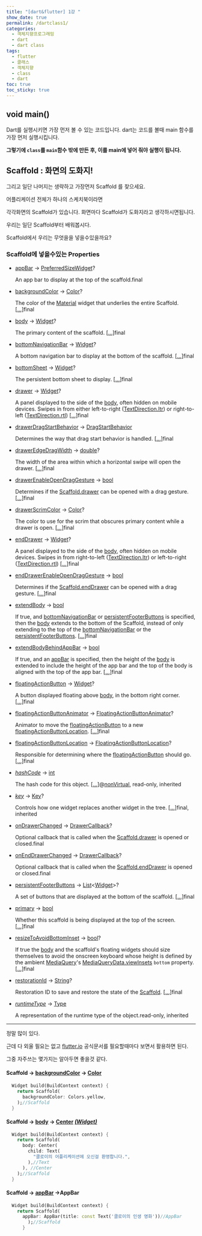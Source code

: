 ```yaml
---
title: "[dart&flutter] 1강 "
show_date: true
permalink: /dartclass1/
categories: 
  - 객체지향프로그래밍
  - dart
  - dart class
tags: 
  - flutter
  - 클래스
  - 객체지향
  - class
  - dart
toc: true
toc_sticky: true
---
```


## void main()

Dart를 실행시키면 가장 먼저 볼 수 있는 코드입니다. dart는 코드를 볼때 main 함수를 가장 먼저 실행시킵니다.

**그렇기에 `class`를 `main`함수 밖에 만든 후, 이를 main에 넣어 줘야 실행이 됩니다.**



## Scaffold : 화면의 도화지!

그리고 일단 나머지는 생략하고 가장먼저 Scaffold 를 찾으세요.

어플리케이션 전체가 하나의 스케치북이라면

각각화면의 Scaffold가 있습니다. 화면마다 Scaffold가 도화지라고 생각하시면됩니다.

우리는 일단 Scaffold부터 배워봅시다.

Scaffold에서 우리는 무엇을을 넣을수있을까요?



### Scaffold에 넣을수있는 Properties

- [appBar](https://api.flutter.dev/flutter/material/Scaffold/appBar.html) → [PreferredSizeWidget](https://api.flutter.dev/flutter/widgets/PreferredSizeWidget-class.html)?

  An app bar to display at the top of the scaffold.final

- [backgroundColor](https://api.flutter.dev/flutter/material/Scaffold/backgroundColor.html) → [Color](https://api.flutter.dev/flutter/dart-ui/Color-class.html)?

  The color of the [Material](https://api.flutter.dev/flutter/material/Material-class.html) widget that underlies the entire Scaffold. [[...\]](https://api.flutter.dev/flutter/material/Scaffold/backgroundColor.html)final

- [body](https://api.flutter.dev/flutter/material/Scaffold/body.html) → [Widget](https://api.flutter.dev/flutter/widgets/Widget-class.html)?

  The primary content of the scaffold. [[...\]](https://api.flutter.dev/flutter/material/Scaffold/body.html)final

- [bottomNavigationBar](https://api.flutter.dev/flutter/material/Scaffold/bottomNavigationBar.html) → [Widget](https://api.flutter.dev/flutter/widgets/Widget-class.html)?

  A bottom navigation bar to display at the bottom of the scaffold. [[...\]](https://api.flutter.dev/flutter/material/Scaffold/bottomNavigationBar.html)final

- [bottomSheet](https://api.flutter.dev/flutter/material/Scaffold/bottomSheet.html) → [Widget](https://api.flutter.dev/flutter/widgets/Widget-class.html)?

  The persistent bottom sheet to display. [[...\]](https://api.flutter.dev/flutter/material/Scaffold/bottomSheet.html)final

- [drawer](https://api.flutter.dev/flutter/material/Scaffold/drawer.html) → [Widget](https://api.flutter.dev/flutter/widgets/Widget-class.html)?

  A panel displayed to the side of the [body](https://api.flutter.dev/flutter/material/Scaffold/body.html), often hidden on mobile devices. Swipes in from either left-to-right ([TextDirection.ltr](https://api.flutter.dev/flutter/dart-ui/TextDirection-class.html)) or right-to-left ([TextDirection.rtl](https://api.flutter.dev/flutter/dart-ui/TextDirection-class.html)) [[...\]](https://api.flutter.dev/flutter/material/Scaffold/drawer.html)final

- [drawerDragStartBehavior](https://api.flutter.dev/flutter/material/Scaffold/drawerDragStartBehavior.html) → [DragStartBehavior](https://api.flutter.dev/flutter/gestures/DragStartBehavior-class.html)

  Determines the way that drag start behavior is handled. [[...\]](https://api.flutter.dev/flutter/material/Scaffold/drawerDragStartBehavior.html)final

- [drawerEdgeDragWidth](https://api.flutter.dev/flutter/material/Scaffold/drawerEdgeDragWidth.html) → [double](https://api.flutter.dev/flutter/dart-core/double-class.html)?

  The width of the area within which a horizontal swipe will open the drawer. [[...\]](https://api.flutter.dev/flutter/material/Scaffold/drawerEdgeDragWidth.html)final

- [drawerEnableOpenDragGesture](https://api.flutter.dev/flutter/material/Scaffold/drawerEnableOpenDragGesture.html) → [bool](https://api.flutter.dev/flutter/dart-core/bool-class.html)

  Determines if the [Scaffold.drawer](https://api.flutter.dev/flutter/material/Scaffold/drawer.html) can be opened with a drag gesture. [[...\]](https://api.flutter.dev/flutter/material/Scaffold/drawerEnableOpenDragGesture.html)final

- [drawerScrimColor](https://api.flutter.dev/flutter/material/Scaffold/drawerScrimColor.html) → [Color](https://api.flutter.dev/flutter/dart-ui/Color-class.html)?

  The color to use for the scrim that obscures primary content while a drawer is open. [[...\]](https://api.flutter.dev/flutter/material/Scaffold/drawerScrimColor.html)final

- [endDrawer](https://api.flutter.dev/flutter/material/Scaffold/endDrawer.html) → [Widget](https://api.flutter.dev/flutter/widgets/Widget-class.html)?

  A panel displayed to the side of the [body](https://api.flutter.dev/flutter/material/Scaffold/body.html), often hidden on mobile devices. Swipes in from right-to-left ([TextDirection.ltr](https://api.flutter.dev/flutter/dart-ui/TextDirection-class.html)) or left-to-right ([TextDirection.rtl](https://api.flutter.dev/flutter/dart-ui/TextDirection-class.html)) [[...\]](https://api.flutter.dev/flutter/material/Scaffold/endDrawer.html)final

- [endDrawerEnableOpenDragGesture](https://api.flutter.dev/flutter/material/Scaffold/endDrawerEnableOpenDragGesture.html) → [bool](https://api.flutter.dev/flutter/dart-core/bool-class.html)

  Determines if the [Scaffold.endDrawer](https://api.flutter.dev/flutter/material/Scaffold/endDrawer.html) can be opened with a drag gesture. [[...\]](https://api.flutter.dev/flutter/material/Scaffold/endDrawerEnableOpenDragGesture.html)final

- [extendBody](https://api.flutter.dev/flutter/material/Scaffold/extendBody.html) → [bool](https://api.flutter.dev/flutter/dart-core/bool-class.html)

  If true, and [bottomNavigationBar](https://api.flutter.dev/flutter/material/Scaffold/bottomNavigationBar.html) or [persistentFooterButtons](https://api.flutter.dev/flutter/material/Scaffold/persistentFooterButtons.html) is specified, then the [body](https://api.flutter.dev/flutter/material/Scaffold/body.html) extends to the bottom of the Scaffold, instead of only extending to the top of the [bottomNavigationBar](https://api.flutter.dev/flutter/material/Scaffold/bottomNavigationBar.html) or the [persistentFooterButtons](https://api.flutter.dev/flutter/material/Scaffold/persistentFooterButtons.html). [[...\]](https://api.flutter.dev/flutter/material/Scaffold/extendBody.html)final

- [extendBodyBehindAppBar](https://api.flutter.dev/flutter/material/Scaffold/extendBodyBehindAppBar.html) → [bool](https://api.flutter.dev/flutter/dart-core/bool-class.html)

  If true, and an [appBar](https://api.flutter.dev/flutter/material/Scaffold/appBar.html) is specified, then the height of the [body](https://api.flutter.dev/flutter/material/Scaffold/body.html) is extended to include the height of the app bar and the top of the body is aligned with the top of the app bar. [[...\]](https://api.flutter.dev/flutter/material/Scaffold/extendBodyBehindAppBar.html)final

- [floatingActionButton](https://api.flutter.dev/flutter/material/Scaffold/floatingActionButton.html) → [Widget](https://api.flutter.dev/flutter/widgets/Widget-class.html)?

  A button displayed floating above [body](https://api.flutter.dev/flutter/material/Scaffold/body.html), in the bottom right corner. [[...\]](https://api.flutter.dev/flutter/material/Scaffold/floatingActionButton.html)final

- [floatingActionButtonAnimator](https://api.flutter.dev/flutter/material/Scaffold/floatingActionButtonAnimator.html) → [FloatingActionButtonAnimator](https://api.flutter.dev/flutter/material/FloatingActionButtonAnimator-class.html)?

  Animator to move the [floatingActionButton](https://api.flutter.dev/flutter/material/Scaffold/floatingActionButton.html) to a new [floatingActionButtonLocation](https://api.flutter.dev/flutter/material/Scaffold/floatingActionButtonLocation.html). [[...\]](https://api.flutter.dev/flutter/material/Scaffold/floatingActionButtonAnimator.html)final

- [floatingActionButtonLocation](https://api.flutter.dev/flutter/material/Scaffold/floatingActionButtonLocation.html) → [FloatingActionButtonLocation](https://api.flutter.dev/flutter/material/FloatingActionButtonLocation-class.html)?

  Responsible for determining where the [floatingActionButton](https://api.flutter.dev/flutter/material/Scaffold/floatingActionButton.html) should go. [[...\]](https://api.flutter.dev/flutter/material/Scaffold/floatingActionButtonLocation.html)final

- *[hashCode](https://api.flutter.dev/flutter/widgets/Widget/hashCode.html)* → [int](https://api.flutter.dev/flutter/dart-core/int-class.html)

  The hash code for this object. [[...\]](https://api.flutter.dev/flutter/widgets/Widget/hashCode.html)@[nonVirtual](https://api.flutter.dev/flutter/meta/nonVirtual-constant.html), read-only, inherited

- *[key](https://api.flutter.dev/flutter/widgets/Widget/key.html)* → [Key](https://api.flutter.dev/flutter/foundation/Key-class.html)?

  Controls how one widget replaces another widget in the tree. [[...\]](https://api.flutter.dev/flutter/widgets/Widget/key.html)final, inherited

- [onDrawerChanged](https://api.flutter.dev/flutter/material/Scaffold/onDrawerChanged.html) → [DrawerCallback](https://api.flutter.dev/flutter/material/DrawerCallback.html)?

  Optional callback that is called when the [Scaffold.drawer](https://api.flutter.dev/flutter/material/Scaffold/drawer.html) is opened or closed.final

- [onEndDrawerChanged](https://api.flutter.dev/flutter/material/Scaffold/onEndDrawerChanged.html) → [DrawerCallback](https://api.flutter.dev/flutter/material/DrawerCallback.html)?

  Optional callback that is called when the [Scaffold.endDrawer](https://api.flutter.dev/flutter/material/Scaffold/endDrawer.html) is opened or closed.final

- [persistentFooterButtons](https://api.flutter.dev/flutter/material/Scaffold/persistentFooterButtons.html) → [List](https://api.flutter.dev/flutter/dart-core/List-class.html)<[Widget](https://api.flutter.dev/flutter/widgets/Widget-class.html)>?

  A set of buttons that are displayed at the bottom of the scaffold. [[...\]](https://api.flutter.dev/flutter/material/Scaffold/persistentFooterButtons.html)final

- [primary](https://api.flutter.dev/flutter/material/Scaffold/primary.html) → [bool](https://api.flutter.dev/flutter/dart-core/bool-class.html)

  Whether this scaffold is being displayed at the top of the screen. [[...\]](https://api.flutter.dev/flutter/material/Scaffold/primary.html)final

- [resizeToAvoidBottomInset](https://api.flutter.dev/flutter/material/Scaffold/resizeToAvoidBottomInset.html) → [bool](https://api.flutter.dev/flutter/dart-core/bool-class.html)?

  If true the [body](https://api.flutter.dev/flutter/material/Scaffold/body.html) and the scaffold's floating widgets should size themselves to avoid the onscreen keyboard whose height is defined by the ambient [MediaQuery](https://api.flutter.dev/flutter/widgets/MediaQuery-class.html)'s [MediaQueryData.viewInsets](https://api.flutter.dev/flutter/widgets/MediaQueryData/viewInsets.html) `bottom` property. [[...\]](https://api.flutter.dev/flutter/material/Scaffold/resizeToAvoidBottomInset.html)final

- [restorationId](https://api.flutter.dev/flutter/material/Scaffold/restorationId.html) → [String](https://api.flutter.dev/flutter/dart-core/String-class.html)?

  Restoration ID to save and restore the state of the [Scaffold](https://api.flutter.dev/flutter/material/Scaffold-class.html). [[...\]](https://api.flutter.dev/flutter/material/Scaffold/restorationId.html)final

- *[runtimeType](https://api.flutter.dev/flutter/dart-core/Object/runtimeType.html)* → [Type](https://api.flutter.dev/flutter/dart-core/Type-class.html)

  A representation of the runtime type of the object.read-only, inherited



<hr>

정말 많이 있다. 

근데 다 외울 필요는 없고 [flutter.io](https://api.flutter.dev/flutter/material/Scaffold-class.html) 공식문서를 필요할때마다 보면서 활용하면 된다.

그중 자주쓰는 몇가지는 알아두면 좋을것 같다.



#### Scaffold →  [backgroundColor](https://api.flutter.dev/flutter/material/Scaffold/backgroundColor.html) → [Color](https://api.flutter.dev/flutter/dart-ui/Color-class.html)



```dart
  Widget build(BuildContext context) {
    return Scaffold(
      backgroundColor: Colors.yellow,
    );//Scaffold
  }
```





#### Scaffold →  [body](https://api.flutter.dev/flutter/material/Scaffold/body.html) → <u>Center</u> [*(Widget)*](https://api.flutter.dev/flutter/widgets/Widget-class.html)  





```dart
  Widget build(BuildContext context) {
    return Scaffold(
      body: Center(
        child: Text(
          "클로이의 어플리케이션에 오신걸 환영합니다.",
        ),//Text
      ), //Center
    );//Scaffold
  }
```





#### Scaffold → [appBar](https://api.flutter.dev/flutter/material/Scaffold/appBar.html) →AppBar

```dart
  Widget build(BuildContext context) {
    return Scaffold(
      appBar: AppBar(title: const Text('클로이의 인생 영화'))//AppBar
      	);//Scaffold
      }
```

